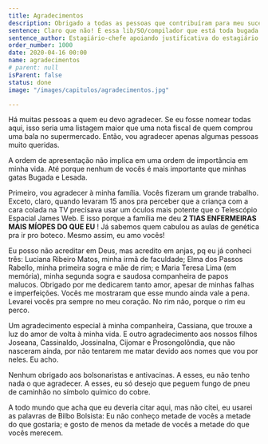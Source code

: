 ```yaml
---
title: Agradecimentos
description: Obrigado a todas as pessoas que contribuíram para meu sucesso e para meu crescimento. Sou o resultado das gambiarras de cada um de vocês.
sentence: Claro que não! É essa lib/SO/compilador que está toda bugada!!
sentence_author: Estagiário-chefe apoiando justificativa do estagiário ao gerente
order_number: 1000
date: 2020-04-16 00:00
name: agradecimentos
# parent: null
isParent: false
status: done
image: "/images/capitulos/agradecimentos.jpg"

---
```


Há muitas pessoas a quem eu devo agradecer. Se eu fosse nomear todas aqui, isso seria uma listagem maior que uma nota fiscal de quem comprou uma bala no supermercado. Então, vou agradecer apenas algumas pessoas muito queridas.

A ordem de apresentação não implica em uma ordem de importância em minha vida. Até porque nenhum de vocês é mais importante que minhas gatas Bugada e Lesada.

Primeiro, vou agradecer à minha família. Vocês fizeram um grande trabalho. Exceto, claro, quando levaram 15 anos pra perceber que a criança com a cara colada na TV precisava usar um óculos mais potente que o Telescópio Espacial James Web. E isso porque a família me deu **2 TIAS ENFERMEIRAS MAIS MÍOPES DO QUE EU** ! Já sabemos quem cabulou as aulas de genética pra ir pro boteco. Mesmo assim, eu amo vocês!

Eu posso não acreditar em Deus, mas acredito em anjas, pq eu já conheci três: Luciana Ribeiro Matos, minha irmã de faculdade; Elma dos Passos Rabello, minha primeira sogra e mãe de rim; e Maria Teresa Lima (em memória), minha segunda sogra e saudosa companheira de papos malucos. Obrigado por me dedicarem tanto amor, apesar de minhas falhas e imperfeições. Vocês me mostraram que esse mundo ainda vale a pena. Levarei vocês pra sempre no meu coração. No rim não, porque o rim eu perco.

Um agradecimento especial à minha companheira, Cassiana, que trouxe a luz do amor de volta à minha vida. E outro agradecimento aos nossos filhos Joseana, Cassinaldo, Jossinalna, Cijomar e Prosongolôndia, que não nasceram ainda, por não tentarem me matar devido aos nomes que vou por neles. Eu acho.

Nenhum obrigado aos bolsonaristas e antivacinas. A esses, eu não tenho nada o que agradecer. A esses, eu só desejo que peguem fungo de pneu de caminhão no símbolo químico do cobre.

A todo mundo que acha que eu deveria citar aqui, mas não citei, eu usarei as palavras de Bilbo Bolsista: Eu não conheço metade de vocês a metade do que gostaria; e gosto de menos da metade de vocês a metade do que vocês merecem.

